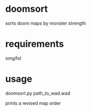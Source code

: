 # doomsort
sorts doom maps by monster strength

# requirements

omgifol

# usage

doomsort.py path_to_wad.wad

prints a revised map order
